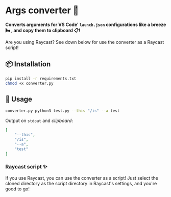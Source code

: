 # Args converter 🧳  

**Converts arguments for VS Code' `launch.json` configurations like a breeze 🌬 , and copy them to clipboard 📋!**  

Are you using Raycast? See down below for use the converter as a Raycast script!

## 📦 Installation

```bash
pip install -r requirements.txt
chmod +x converter.py
```



## 🚀 Usage

```bash
converter.py python3 test.py --this "/is" --a test
```

Output on `stdout` and _clipboard_:

```json
[
    "--this",
    "/is",
    "--a",
    "test"
]
```

### Raycast script ✨

If you use Raycast, you can use the converter as a script! Just select the cloned directory as the script directory in Raycast's settings, and you're good to go! 


